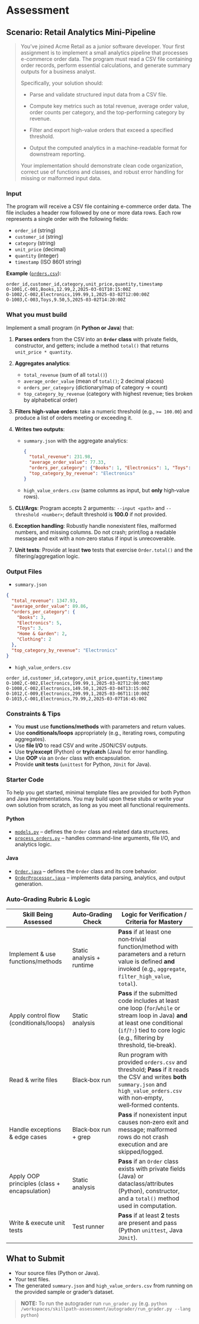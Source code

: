 # Assessment

## Scenario: Retail Analytics Mini‑Pipeline

>You’ve joined Acme Retail as a junior software developer. Your first assignment is to implement a small analytics pipeline that processes e-commerce order data. The program must read a CSV file containing order records, perform essential calculations, and generate summary outputs for a business analyst.
>
> Specifically, your solution should:
>
> * Parse and validate structured input data from a CSV file.
>
>* Compute key metrics such as total revenue, average order value, order counts per category, and the top-performing category by revenue.
>
>* Filter and export high-value orders that exceed a specified threshold.
>
>* Output the computed analytics in a machine-readable format for downstream reporting.
>
>Your implementation should demonstrate clean code organization, correct use of functions and classes, and robust error handling for missing or malformed input data.

### Input

The program will receive a CSV file containing e-commerce order data. The file includes a header row followed by one or more data rows. Each row represents a single order with the following fields:

* `order_id` (string)
* `customer_id` (string)
* `category` (string)
* `unit_price` (decimal)
* `quantity` (integer)
* `timestamp` (ISO 8601 string)

**Example** ([`orders.csv`](https://github.com/macromia/skillpath-assessment/blob/main/orders.csv)):

```
order_id,customer_id,category,unit_price,quantity,timestamp
O-1001,C-001,Books,12.99,2,2025-03-01T10:15:00Z
O-1002,C-002,Electronics,199.99,1,2025-03-02T12:00:00Z
O-1003,C-003,Toys,9.50,5,2025-03-02T14:20:00Z
```

### What you must build

Implement a small program (in **Python or Java**) that:

1. **Parses orders** from the CSV into an **`Order` class** with private fields, constructor, and getters; include a method `total()` that returns `unit_price * quantity`.
2. **Aggregates analytics**:

   * `total_revenue` (sum of all `total()`)
   * `average_order_value` (mean of `total()`; 2 decimal places)
   * `orders_per_category` (dictionary/map of category → count)
   * `top_category_by_revenue` (category with highest revenue; ties broken by alphabetical order)
3. **Filters high‑value orders**: take a numeric threshold (e.g., `>= 100.00`) and produce a list of orders meeting or exceeding it.
4. **Writes two outputs**:

   * `summary.json` with the aggregate analytics:

     ```json
     {
       "total_revenue": 231.98,
       "average_order_value": 77.33,
       "orders_per_category": {"Books": 1, "Electronics": 1, "Toys": 1},
       "top_category_by_revenue": "Electronics"
     }
     ```
   * `high_value_orders.csv` (same columns as input, but **only** high‑value rows).
5. **CLI/Args**: Program accepts 2 arguments: `--input <path>` and `--threshold <number>`; default threshold is **100.0** if not provided.
6. **Exception handling**: Robustly handle nonexistent files, malformed numbers, and missing columns. Do not crash; print/log a readable message and exit with a non‑zero status if input is unrecoverable.
7. **Unit tests**: Provide at least **two** tests that exercise `Order.total()` and the filtering/aggregation logic.

### Output Files

* `summary.json`

```json
{
  "total_revenue": 1347.93,
  "average_order_value": 89.86,
  "orders_per_category": {
    "Books": 3,
    "Electronics": 5,
    "Toys": 3,
    "Home & Garden": 2,
    "Clothing": 2
  },
  "top_category_by_revenue": "Electronics"
}
```

* `high_value_orders.csv`

```
order_id,customer_id,category,unit_price,quantity,timestamp
O-1002,C-002,Electronics,199.99,1,2025-03-02T12:00:00Z
O-1008,C-002,Electronics,149.50,1,2025-03-04T13:15:00Z
O-1012,C-009,Electronics,299.99,1,2025-03-06T11:10:00Z
O-1015,C-001,Electronics,79.99,2,2025-03-07T16:45:00Z
```


### Constraints & Tips

* You **must** use **functions/methods** with parameters and return values.
* Use **conditionals/loops** appropriately (e.g., iterating rows, computing aggregates).
* Use **file I/O** to read CSV and write JSON/CSV outputs.
* Use **try/except** (Python) or **try/catch** (Java) for error handling.
* Use **OOP** via an `Order` class with encapsulation.
* Provide **unit tests** (`unittest` for Python, `JUnit` for Java).


### Starter Code

To help you get started, minimal template files are provided for both Python and Java implementations. You may build upon these stubs or write your own solution from scratch, as long as you meet all functional requirements.

#### Python

* [`models.py`](https://github.com/macromia/skillpath-assessment/blob/main/starter-code/python/models.py) – defines the `Order` class and related data structures.
* [`process_orders.py`](https://github.com/macromia/skillpath-assessment/blob/main/starter-code/python/process_orders.py) – handles command-line arguments, file I/O, and analytics logic.

#### Java

* [`Order.java`](https://github.com/macromia/skillpath-assessment/blob/main/starter-code/java/Order.java) – defines the `Order` class and its core behavior.
* [`OrderProcessor.java`](https://github.com/macromia/skillpath-assessment/blob/main/starter-code/java/OrderProcessor.java) – implements data parsing, analytics, and output generation.


### Auto‑Grading Rubric & Logic

| Skill Being Assessed                         | Auto‑Grading Check        | Logic for Verification / Criteria for Mastery                                                                                                                                                               |
| -------------------------------------------- | ------------------------- | ----------------------------------------------------------------------------------------------------------------------------------------------------------------------------------------------------------- |
| Implement & use functions/methods            | Static analysis + runtime | **Pass** if at least one non‑trivial function/method with parameters and a return value is defined **and** invoked (e.g., `aggregate`, `filter_high_value`, `total`).                                       |
| Apply control flow (conditionals/loops)      | Static analysis           | **Pass** if the submitted code includes at least one loop (`for`/`while` or stream loop in Java) **and** at least one conditional (`if`/`?:`) tied to core logic (e.g., filtering by threshold, tie‑break). |
| Read & write files                           | Black‑box run             | Run program with provided `orders.csv` and threshold; **Pass** if it reads the CSV and writes **both** `summary.json` and `high_value_orders.csv` with non‑empty, well‑formed contents.                     |
| Handle exceptions & edge cases               | Black‑box run + grep      | **Pass** if nonexistent input causes non‑zero exit and message; malformed rows do not crash execution and are skipped/logged.                                                                               |
| Apply OOP principles (class + encapsulation) | Static analysis           | **Pass** if an `Order` class exists with private fields (Java) or dataclass/attributes (Python), constructor, and a `total()` method used in computation.                                                   |
| Write & execute unit tests                   | Test runner               | **Pass** if at least **2** tests are present and pass (Python `unittest`, Java `JUnit`).                                                                                                                    |
## What to Submit

* Your source files (Python or Java).
* Your test files.
* The generated `summary.json` and `high_value_orders.csv` from running on the provided sample or grader’s dataset.

> **NOTE:** To run the autograder run `run_grader.py` (e.g. `python /workspaces/skillpath-assessment/autograder/run_grader.py --lang python`)


